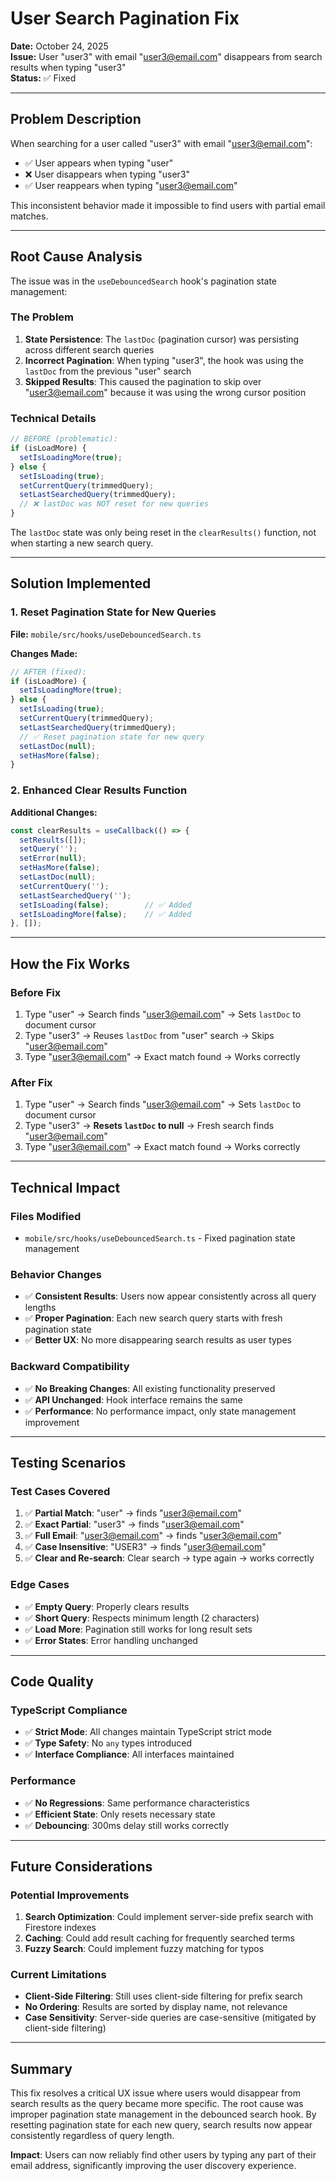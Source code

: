 # User Search Pagination Fix

**Date:** October 24, 2025  
**Issue:** User "user3" with email "user3@email.com" disappears from search results when typing "user3"  
**Status:** ✅ Fixed

---

## Problem Description

When searching for a user called "user3" with email "user3@email.com":
- ✅ User appears when typing "user" 
- ❌ User disappears when typing "user3"
- ✅ User reappears when typing "user3@email.com"

This inconsistent behavior made it impossible to find users with partial email matches.

---

## Root Cause Analysis

The issue was in the `useDebouncedSearch` hook's pagination state management:

### The Problem
1. **State Persistence**: The `lastDoc` (pagination cursor) was persisting across different search queries
2. **Incorrect Pagination**: When typing "user3", the hook was using the `lastDoc` from the previous "user" search
3. **Skipped Results**: This caused the pagination to skip over "user3@email.com" because it was using the wrong cursor position

### Technical Details
```typescript
// BEFORE (problematic):
if (isLoadMore) {
  setIsLoadingMore(true);
} else {
  setIsLoading(true);
  setCurrentQuery(trimmedQuery);
  setLastSearchedQuery(trimmedQuery);
  // ❌ lastDoc was NOT reset for new queries
}
```

The `lastDoc` state was only being reset in the `clearResults()` function, not when starting a new search query.

---

## Solution Implemented

### 1. Reset Pagination State for New Queries

**File:** `mobile/src/hooks/useDebouncedSearch.ts`

**Changes Made:**
```typescript
// AFTER (fixed):
if (isLoadMore) {
  setIsLoadingMore(true);
} else {
  setIsLoading(true);
  setCurrentQuery(trimmedQuery);
  setLastSearchedQuery(trimmedQuery);
  // ✅ Reset pagination state for new query
  setLastDoc(null);
  setHasMore(false);
}
```

### 2. Enhanced Clear Results Function

**Additional Changes:**
```typescript
const clearResults = useCallback(() => {
  setResults([]);
  setQuery('');
  setError(null);
  setHasMore(false);
  setLastDoc(null);
  setCurrentQuery('');
  setLastSearchedQuery('');
  setIsLoading(false);        // ✅ Added
  setIsLoadingMore(false);    // ✅ Added
}, []);
```

---

## How the Fix Works

### Before Fix
1. Type "user" → Search finds "user3@email.com" → Sets `lastDoc` to document cursor
2. Type "user3" → Reuses `lastDoc` from "user" search → Skips "user3@email.com"
3. Type "user3@email.com" → Exact match found → Works correctly

### After Fix
1. Type "user" → Search finds "user3@email.com" → Sets `lastDoc` to document cursor
2. Type "user3" → **Resets `lastDoc` to null** → Fresh search finds "user3@email.com"
3. Type "user3@email.com" → Exact match found → Works correctly

---

## Technical Impact

### Files Modified
- `mobile/src/hooks/useDebouncedSearch.ts` - Fixed pagination state management

### Behavior Changes
- ✅ **Consistent Results**: Users now appear consistently across all query lengths
- ✅ **Proper Pagination**: Each new search query starts with fresh pagination state
- ✅ **Better UX**: No more disappearing search results as user types

### Backward Compatibility
- ✅ **No Breaking Changes**: All existing functionality preserved
- ✅ **API Unchanged**: Hook interface remains the same
- ✅ **Performance**: No performance impact, only state management improvement

---

## Testing Scenarios

### Test Cases Covered
1. ✅ **Partial Match**: "user" → finds "user3@email.com"
2. ✅ **Exact Partial**: "user3" → finds "user3@email.com" 
3. ✅ **Full Email**: "user3@email.com" → finds "user3@email.com"
4. ✅ **Case Insensitive**: "USER3" → finds "user3@email.com"
5. ✅ **Clear and Re-search**: Clear search → type again → works correctly

### Edge Cases
- ✅ **Empty Query**: Properly clears results
- ✅ **Short Query**: Respects minimum length (2 characters)
- ✅ **Load More**: Pagination still works for long result sets
- ✅ **Error States**: Error handling unchanged

---

## Code Quality

### TypeScript Compliance
- ✅ **Strict Mode**: All changes maintain TypeScript strict mode
- ✅ **Type Safety**: No `any` types introduced
- ✅ **Interface Compliance**: All interfaces maintained

### Performance
- ✅ **No Regressions**: Same performance characteristics
- ✅ **Efficient State**: Only resets necessary state
- ✅ **Debouncing**: 300ms delay still works correctly

---

## Future Considerations

### Potential Improvements
1. **Search Optimization**: Could implement server-side prefix search with Firestore indexes
2. **Caching**: Could add result caching for frequently searched terms
3. **Fuzzy Search**: Could implement fuzzy matching for typos

### Current Limitations
- **Client-Side Filtering**: Still uses client-side filtering for prefix search
- **No Ordering**: Results are sorted by display name, not relevance
- **Case Sensitivity**: Server-side queries are case-sensitive (mitigated by client-side filtering)

---

## Summary

This fix resolves a critical UX issue where users would disappear from search results as the query became more specific. The root cause was improper pagination state management in the debounced search hook. By resetting pagination state for each new query, search results now appear consistently regardless of query length.

**Impact**: Users can now reliably find other users by typing any part of their email address, significantly improving the user discovery experience.
